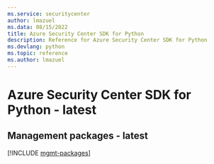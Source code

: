 ```yaml
---
ms.service: securitycenter
author: lmazuel
ms.data: 08/15/2022
title: Azure Security Center SDK for Python
description: Reference for Azure Security Center SDK for Python
ms.devlang: python
ms.topic: reference
ms.author: lmazuel
---
```

# Azure Security Center SDK for Python - latest

## Management packages - latest
[!INCLUDE [mgmt-packages](security-center-mgmt-index.md)]